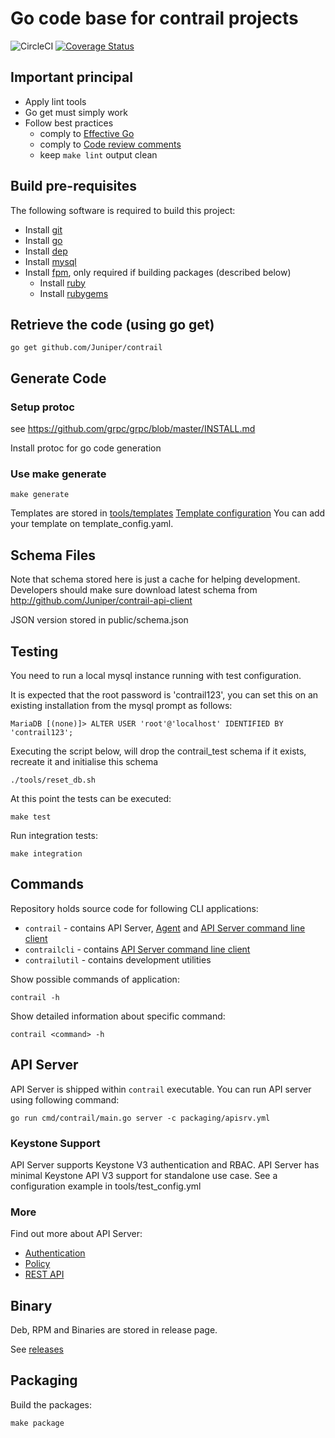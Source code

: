 # Go code base for contrail projects

![CircleCI](https://circleci.com/gh/Juniper/contrail.svg?style=svg&circle-token=b744fe7f84003a898e897e0e4fe335e1e69944fd)
[![Coverage Status](https://coveralls.io/repos/github/Juniper/contrail/badge.svg?t=kKzcsv)](https://coveralls.io/github/Juniper/contrail)

## Important principal

- Apply lint tools
- Go get must simply work
- Follow best practices
  - comply to [Effective Go](https://golang.org/doc/effective_go.html)
  - comply to [Code review comments](https://github.com/golang/go/wiki/CodeReviewComments)
  - keep `make lint` output clean

## Build pre-requisites

The following software is required to build this project:

- Install [git](https://www.atlassian.com/git/tutorials/install-git)
- Install [go](https://golang.org/doc/install)
- Install [dep](https://github.com/golang/dep)
- Install [mysql](https://dev.mysql.com/doc/en/installing.html)
- Install [fpm](https://github.com/jordansissel/fpm), only required if building packages (described below)
  - Install [ruby](https://www.ruby-lang.org/en/documentation/installation/)
  - Install [rubygems](https://rubygems.org/pages/download)

## Retrieve the code (using go get)

``` shell
go get github.com/Juniper/contrail
```

## Generate Code

### Setup protoc

see https://github.com/grpc/grpc/blob/master/INSTALL.md

Install protoc for go code generation

### Use make generate

``` shell
make generate
```

Templates are stored in [tools/templates](tools/templates)
[Template configuration](tools/templates/template_config.yaml)
You can add your template on template_config.yaml.

## Schema Files

Note that schema stored here is just a cache for helping development.
Developers should make sure download latest schema from http://github.com/Juniper/contrail-api-client

JSON version stored in public/schema.json

## Testing

You need to run a local mysql instance running with test configuration.

It is expected that the root password is 'contrail123', you can set this on an existing installation
from the mysql prompt as follows:

``` shell
MariaDB [(none)]> ALTER USER 'root'@'localhost' IDENTIFIED BY 'contrail123';
```

Executing the script below, will drop the contrail_test schema if it exists, recreate it and initialise this schema

``` shell
./tools/reset_db.sh
```

At this point the tests can be executed:

``` shell
make test
```

Run integration tests:

``` shell
make integration
```

## Commands

Repository holds source code for following CLI applications:
- `contrail` - contains API Server, [Agent](doc/agent.md) and [API Server command line client][cli] 
- `contrailcli` - contains [API Server command line client][cli]
- `contrailutil` - contains development utilities

Show possible commands of application:

``` shell
contrail -h
```

Show detailed information about specific command:

``` shell
contrail <command> -h
```

[cli]: doc/cli.md

## API Server

API Server is shipped within `contrail` executable.
You can run API server using following command:

``` shell
go run cmd/contrail/main.go server -c packaging/apisrv.yml
```

### Keystone Support

API Server supports Keystone V3 authentication and RBAC.
API Server has minimal Keystone API V3 support for standalone use case.
See a configuration example in tools/test_config.yml

### More

Find out more about API Server:
- [Authentication](doc/authentication.md)
- [Policy](doc/policy.md)
- [REST API](doc/rest_api.md)

## Binary

Deb, RPM and Binaries are stored in release page.

See [releases](https://github.com/Juniper/contrail/releases)

## Packaging

Build the packages:

``` shell
make package
```
